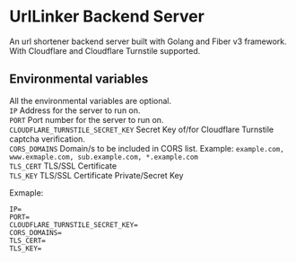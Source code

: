 # UrlLinker Backend Server

An url shortener backend server built with Golang and Fiber v3 framework. With Cloudflare and Cloudflare Turnstile supported.

## Environmental variables

All the environmental variables are optional.\
`IP` Address for the server to run on.\
`PORT` Port number for the server to run on.\
`CLOUDFLARE_TURNSTILE_SECRET_KEY` Secret Key of/for Cloudflare Turnstile captcha verification. \
`CORS_DOMAINS` Domain/s to be included in CORS list. Example: `example.com, www.exmaple.com, sub.example.com, *.example.com`\
`TLS_CERT` TLS/SSL Certificate\
`TLS_KEY` TLS/SSL Certificate Private/Secret Key

Exmaple:

```env
IP=
PORT=
CLOUDFLARE_TURNSTILE_SECRET_KEY=
CORS_DOMAINS=
TLS_CERT=
TLS_KEY=
```
